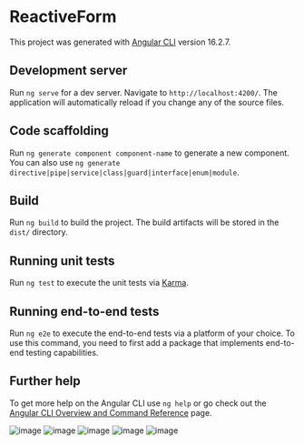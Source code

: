 # ReactiveForm

This project was generated with [Angular CLI](https://github.com/angular/angular-cli) version 16.2.7.

## Development server

Run `ng serve` for a dev server. Navigate to `http://localhost:4200/`. The application will automatically reload if you change any of the source files.

## Code scaffolding

Run `ng generate component component-name` to generate a new component. You can also use `ng generate directive|pipe|service|class|guard|interface|enum|module`.

## Build

Run `ng build` to build the project. The build artifacts will be stored in the `dist/` directory.

## Running unit tests

Run `ng test` to execute the unit tests via [Karma](https://karma-runner.github.io).

## Running end-to-end tests

Run `ng e2e` to execute the end-to-end tests via a platform of your choice. To use this command, you need to first add a package that implements end-to-end testing capabilities.

## Further help

To get more help on the Angular CLI use `ng help` or go check out the [Angular CLI Overview and Command Reference](https://angular.io/cli) page.

![image](https://github.com/rsa3698/Angular-Reactive-Forms/assets/102802999/418038f6-d461-40d9-82db-a26a87c9756c)
![image](https://github.com/rsa3698/Angular-Reactive-Forms/assets/102802999/6bcc4c4b-d9b0-4a84-9608-48392cf5d7df)
![image](https://github.com/rsa3698/Angular-Reactive-Forms/assets/102802999/2901bf36-fffc-4fe4-98b5-18f2ab358d0b)
![image](https://github.com/rsa3698/Angular-Reactive-Forms/assets/102802999/2e70e154-fdfd-4858-a5ac-8fb2ad896e1f)
![image](https://github.com/rsa3698/Angular-Reactive-Forms/assets/102802999/38dba859-3529-4228-a504-aaf1ef9cef56)





